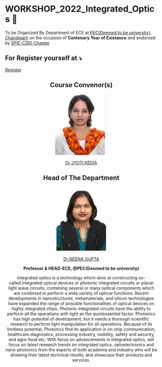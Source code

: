 # WORKSHOP_2022_Integrated_Optics 🚀

To be Organized By Department of ECE at [PEC(Deemed to be university), Chandigarh](https://www.pec.ac.in/events/online-short-term-course-integrated-optics) on the occasion of **Centenary Year of Existance** and endorsed by [SPIE-CSIO Chapter](https://spie.org/membership/student-services/student-chapters/student-chapter?chapter_id=1086399&SSO=1)

## For Register yourself at ⤵️

[Register](https://forms.gle/2hY9dcXwonmDMZqe6)
<div align="center">

  ## Course Convenor(s)

![alt text](https://github.com/NANOPHOTONIC-RESEARCH-SOCIETY-AT-PEC/STC_on_Integrated_Optics/blob/main/Guest%20Speakers/Dr%20Kedia.PNG)

[Dr JYOTI KEDIA](https://pec.ac.in/jyoti-kedia)

## Head of The Department

![alt text](https://github.com/NANOPHOTONIC-RESEARCH-SOCIETY-AT-PEC/STC_on_Integrated_Optics/blob/main/Guest%20Speakers/Dr%20Gupta.PNG)

[Dr NEENA GUPTA](https://pec.ac.in/neena-gupta)

**Professor & HEAD-ECE, @PEC(Deemed to be university)**
  

<div align="center">
Integrated optics is a technology which aims at constructing so-called integrated optical devices or photonic integrated circuits or planar light wave circuits, containing several or many optical components which are combined  to perform a wide variety of optical functions. Recent developments in nanostructures, metamaterials, and silicon technologies have expanded the range of possible functionalities of optical devices on highly integrated chips. Photonic integrated circuits  have the ability to perform all the operations with light as the quintessential factor. Photonics has high potential of development, but it needs a thorough scientific research to perform light manipulation for all operations. Because of its limitless potential, Photonics find its application in on chip communication, healthcare diagnostics, processing industry, mobility, safety and security, and agro-food etc.
With focus on advancements in integrated optics, will focus on latest research trends on integrated optics, optoelectronics and nano-photonics from the experts of both academia and industry who will be showing their latest technical results, and showcase their products and services.
</div>
